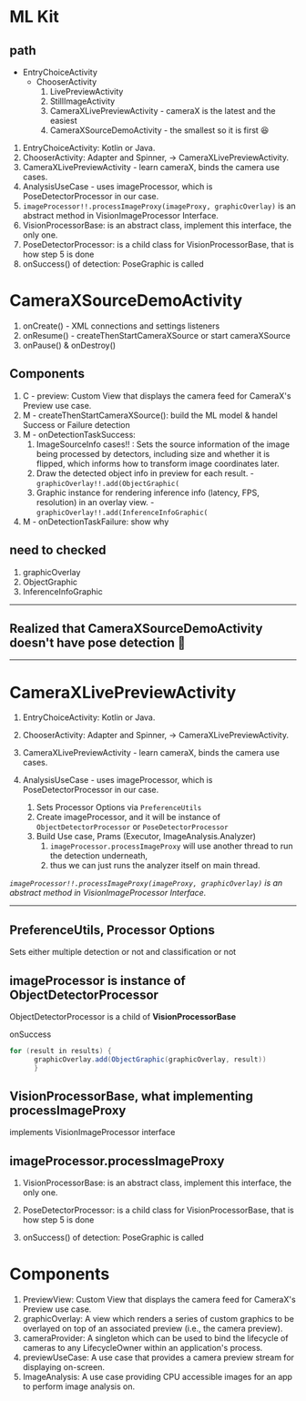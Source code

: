 # ML Kit

## path

* EntryChoiceActivity
   * ChooserActivity
      1. LivePreviewActivity
      2. StillImageActivity
      3. CameraXLivePreviewActivity - cameraX is the latest and the easiest
      4. CameraXSourceDemoActivity - the smallest so it is first 😆

1. EntryChoiceActivity: Kotlin or Java. 
2. ChooserActivity: Adapter and Spinner, -> CameraXLivePreviewActivity.
3. CameraXLivePreviewActivity - learn cameraX, binds the camera use cases. 
4. AnalysisUseCase - uses imageProcessor, which is PoseDetectorProcessor in our case. 
5. `imageProcessor!!.processImageProxy(imageProxy, graphicOverlay)` is an abstract method in VisionImageProcessor Interface. 
6. VisionProcessorBase: is an abstract class, implement this interface, the only one.
7. PoseDetectorProcessor: is a child class for VisionProcessorBase, that is how step 5 is done
8. onSuccess() of detection: PoseGraphic is called

# CameraXSourceDemoActivity

1. onCreate() - XML connections and settings listeners
2. onResume() - createThenStartCameraXSource or start cameraXSource
3. onPause() & onDestroy()

## Components

1. C - preview: Custom View that displays the camera feed for CameraX's Preview use case.
2. M - createThenStartCameraXSource(): build the ML model & handel Success or Failure detection
3. M - onDetectionTaskSuccess: 
   1. ImageSourceInfo cases!! : Sets the source information of the image being processed by detectors, including size and whether it is flipped, which informs how to transform image coordinates later.
   2. Draw the detected object info in preview for each result. - `graphicOverlay!!.add(ObjectGraphic(`
   3. Graphic instance for rendering inference info (latency, FPS, resolution) in an overlay view. - `graphicOverlay!!.add(InferenceInfoGraphic(`
4. M - onDetectionTaskFailure: show why

## need to checked

1. graphicOverlay
2. ObjectGraphic
3. InferenceInfoGraphic

---

Realized that CameraXSourceDemoActivity doesn't have pose detection 🚽
---

---

# CameraXLivePreviewActivity

1. EntryChoiceActivity: Kotlin or Java. 

2. ChooserActivity: Adapter and Spinner, -> CameraXLivePreviewActivity.

3. CameraXLivePreviewActivity - learn cameraX, binds the camera use cases. 

4. AnalysisUseCase - uses imageProcessor, which is PoseDetectorProcessor in our case.
   1. Sets Processor Options via `PreferenceUtils`
   2. Create imageProcessor, and it will be instance of `ObjectDetectorProcessor` or `PoseDetectorProcessor`
   3. Build Use case, Prams (Executor, ImageAnalysis.Analyzer)
      1. `imageProcessor.processImageProxy` will use another thread to run the detection underneath,
      2. thus we can just runs the analyzer itself on main thread.

*`imageProcessor!!.processImageProxy(imageProxy, graphicOverlay)` is an abstract method in VisionImageProcessor Interface.*

---

## PreferenceUtils, Processor Options

Sets either multiple detection or not and classification or not 

## imageProcessor is instance of ObjectDetectorProcessor

ObjectDetectorProcessor is a child of **VisionProcessorBase**

onSuccess

```java
for (result in results) {
      graphicOverlay.add(ObjectGraphic(graphicOverlay, result))
      }
```

## VisionProcessorBase, what implementing processImageProxy

implements VisionImageProcessor interface



## imageProcessor.processImageProxy

1. VisionProcessorBase: is an abstract class, implement this interface, the only one.

2. PoseDetectorProcessor: is a child class for VisionProcessorBase, that is how step 5 is done

3. onSuccess() of detection: PoseGraphic is called

# Components

1. PreviewView: Custom View that displays the camera feed for CameraX's Preview use case.
2. graphicOverlay: A view which renders a series of custom graphics to be overlayed on top of an associated preview (i.e., the camera preview).
3. cameraProvider: A singleton which can be used to bind the lifecycle of cameras to any LifecycleOwner within an application's process.
4. previewUseCase: A use case that provides a camera preview stream for displaying on-screen.
5. ImageAnalysis: A use case providing CPU accessible images for an app to perform image analysis on.


